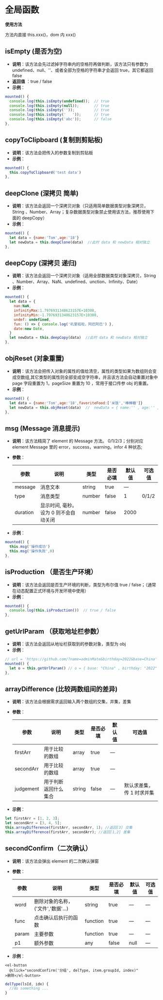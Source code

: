 # 全局函数

**使用方法**

方法内直接 this.xxx()，dom 内 xxx()

## isEmpty (是否为空)

- **说明**：该方法会先过滤掉字符串内的空格符再做判断，该方法只有参数为 undefined、null、''、或者全部为空格的字符串才会返回 true，其它都返回 false
- **返回值** ：true / false
- **示例**：

```js
mounted() {
  console.log(this.isEmpty(undefined));  // true
  console.log(this.isEmpty(null));       // true
  console.log(this.isEmpty(''));         // true
  console.log(this.isEmpty('   '));      // true
  console.log(this.isEmpty('abc'));      // false
},
```

## copyToClipboard (复制到剪贴板)

- **说明**：该方法会把传入的参数复制到剪贴板
- **示例**：

```js
mounted() {
  this.copyToClipboard('test data')
},
```

## deepClone (深拷贝 简单)

- **说明**：该方法会返回一个深拷贝对象（只适用简单数据类型对象深拷贝，String 、Number、Array；复杂数据类型对象禁止使用该方法，推荐使用下面的 deepCopy）
- **示例**：

```js
mounted() {
  let data = {name:'Tom',age:'18'}
  let newData = this.deepClone(data)  //此时 data 和 newData 相对独立
},
```

## deepCopy (深拷贝 递归)

- **说明**：该方法会返回一个深拷贝对象（适用全部数据类型对象深拷贝，String 、Number、Array、NaN、undefined、unction、Infinity、Date）
- **示例**：

```js
mounted() {
  let data = {
    nan:NaN,
    infinityMax:1.7976931348623157E+10308,
    infinityMin:-1.7976931348623157E+10308,
    undef: undefined,
    fun: () => { console.log('叽里呱啦，阿巴阿巴') },
    date:new Date,
  }
  let newData = this.deepCopy(data)  //此时 data 和 newData 相对独立
},
```

## objReset (对象重置)

- **说明**：该方法会把传入对象的属性的值给清空，属性的类型如果为数组则会变成空数组,其它类型的属性则全部变成空字符串，并且该方法会自动重置对象中 page 字段重置为 1，pageSize 重置为 10 ，常用于接口传参 obj 的重置。
- **示例**：

```js
mounted() {
  let data = {name:'Tom',age:'18',favoriteFood:['米饭','棒棒糖']}
  let newData = this.objReset(data)  //  newData = { name:'' , age:'' , favoriteFood:[] }
},
```

## msg (Message 消息提示)

- **说明**：该方法精简了 element 的 Message 方法。
  0/1/2/3；分别对应 element Message 里的 error，success，warning，infor 4 种状态;
- **参数**：

  | 参数     | 说明                                  | 类型   | 是否必填 | 默认值 | 可选值 |
  | -------- | ------------------------------------- | ------ | -------- | ------ | ------ |
  | message  | 消息文本                              | string | true     | —      |        |
  | type     | 消息类型                              | number | false    | 1      | 0/1/2  |
  | duration | 显示时间, 毫秒。设为 0 则不会自动关闭 | number | false    | 2000   |        |

- **示例**：

```js
mounted() {
  this.msg('操作成功')
  this.msg('操作失败',0)
},
```



## isProduction （是否生产环境）

- **说明**：该方法会返回是否生产环境的判断，类型为布尔值 true / false；（通常在动态配置正式环境与开发环境中使用）
- **示例**：

```js
mounted() {
  console.log(this.isProduction())  // true / false
},
```

## getUrlParam （获取地址栏参数）

- **说明**：该方法会返回从地址栏获取到的参数对象，类型为 obj
- **示例**：

```js
// url = 'https://github.com/?name=adminMate&birthday=2022&base=China'
mounted() {
  let o = this.getUrlParam() // o = { base: "China" , birthday: "2022" , name: "adminMate" }
},
```

## arrayDifference (比较两数组间的差异)

- **说明**：该方法会根据需求返回输入两个数组的交集，并集，差集
- **参数**：

  | 参数      | 说明                 | 类型   | 是否必填 | 默认值 | 可选值                    |
  | --------- | -------------------- | ------ | -------- | ------ | ------------------------- |
  | firstArr  | 用于比较的数组       | array  | true     | —      |                           |
  | secondArr | 用于比较的数组       | array  | true     | —      |                           |
  | judgement | 用于判断返回什么集合 | string | false    | —      | 默认求差集，传 1 时求并集 |

- **示例**：

```js
let firstArr = [1, 2, 3];
let secondArr = [3, 4, 5];
this.arrayDifference(firstArr, secondArr, 1); //返回[3] 交集
this.arrayDifference(firstArr, secondArr); //返回[1,2] 差集
```

## secondConfirm（二次确认）

- **说明**：该方法会弹出 element 的二次确认弹窗
- **参数**：

  | 参数  | 说明                               | 类型     | 是否必填 | 默认值 | 可选值 |
  | ----- | ---------------------------------- | -------- | -------- | ------ | ------ |
  | word  | 删除对象的名称，('文件','数据'...) | string   | true     | —      | —      |
  | func  | 点击确认后执行的函数               | function | true     | —      | —      |
  | param | 主要参数                           | function | true     | —      | —      |
  | p1    | 额外参数                           | any      | false    | null   | —      |

- **示例**：

```vue
<el-button
  @click="secondConfirm('分组', delType, item.groupId, index)"
>删除</el-button>
```

```js
delType(lsId, idx) {
  //do something ...
}
```
